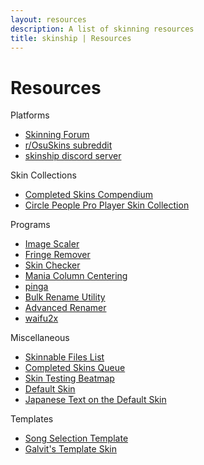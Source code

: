 ```yaml
---
layout: resources
description: A list of skinning resources
title: skinship | Resources
---
```


# Resources

Platforms

-   [Skinning Forum](https://osu.ppy.sh/community/forums/15)
-   [r/OsuSkins subreddit](https://www.reddit.com/r/OsuSkins/)
-   [skinship discord server](https://discord.skinship.xyz/)

Skin Collections

-   [Completed Skins Compendium](https://osu.ppy.sh/community/forums/topics/686664)
-   [Circle People Pro Player Skin Collection](https://circle-people.com/skins/)

Programs

-   [Image Scaler](https://osu.ppy.sh/community/forums/topics/762684)
-   [Fringe Remover](https://osu.ppy.sh/community/forums/topics/1244643)
-   [Skin Checker](https://osu.ppy.sh/community/forums/topics/617168)
-   [Mania Column Centering](https://osu.ppy.sh/community/forums/topics/581972)
-   [pinga](https://css-ig.net/)
-   [Bulk Rename Utility](https://www.bulkrenameutility.co.uk/)
-   [Advanced Renamer](https://www.advancedrenamer.com/)
-   [waifu2x](https://github.com/nagadomi/waifu2x)

Miscellaneous

-   [Skinnable Files List](https://osu.ppy.sh/community/forums/topics/186787)
-   [Completed Skins Queue](https://osu.ppy.sh/community/forums/topics/686672)
-   [Skin Testing Beatmap](https://osu.ppy.sh/beatmapsets/710185#osu/2271898)
-   [Default Skin](http://www.mediafire.com/file/3fvcpl61wnz3xfc/osu%2521_Default_skin_template.osk/file)
-   [Japanese Text on the Default Skin](./japanese_text_on_the_default_skin)

Templates

-   [Song Selection Template](./song_selection)
-   [Galvit's Template Skin](https://osu.ppy.sh/community/forums/topics/923143)
